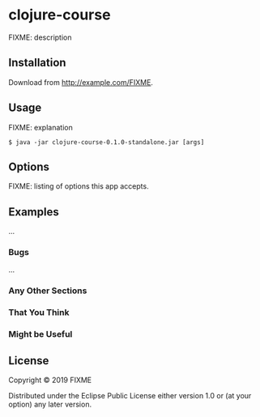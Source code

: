 # clojure-course

FIXME: description

## Installation

Download from http://example.com/FIXME.

## Usage

FIXME: explanation

    $ java -jar clojure-course-0.1.0-standalone.jar [args]

## Options

FIXME: listing of options this app accepts.

## Examples

...

### Bugs

...

### Any Other Sections
### That You Think
### Might be Useful

## License

Copyright © 2019 FIXME

Distributed under the Eclipse Public License either version 1.0 or (at
your option) any later version.
